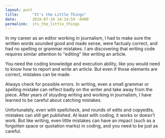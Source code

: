 ```yaml
---
layout: post
title:      "It's the Little Things"
date:       2018-07-10 14:14:59 -0400
permalink:  its_the_little_things
---
```



In my career as an editor working in journalism, I had to make sure the written words sounded good and made sense, were factualy correct, and had no spelling or grammar mistakes. I am discovering that writing code requires similar attention to "editing" like writing an article. 

You need the coding knowledge and execution ability, like you would need to know how to report and write an article. But even if those elements are correct, mistakes can be made. 

Always check for possible errors. In writing, even a small grammar or spelling mistake can reflect badly on the writer and take away from the piece. After years of stuyding writing and working in journalism, I have learned to be careful about catching mistakes. 

Unfortunately, even with spellcheck, and rounds of edits and copyedits, mistakes can still get published. At least with coding, it works or doesn't work. But like writing, even little mistakes can have an impact (such as a forgotten space or quotation marks) in coding, and you need to be just as careful. 
